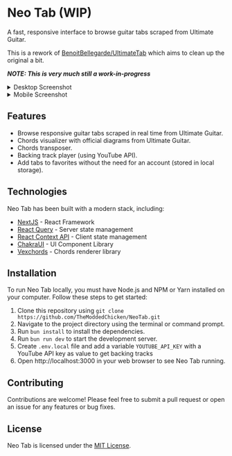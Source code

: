 # Neo Tab (WIP)

A fast, responsive interface to browse guitar tabs scraped from Ultimate Guitar.

This is a rework of [BenoitBellegarde/UltimateTab](https://github.com/BenoitBellegarde/UltimateTab) which aims to clean up the original a bit.

**_NOTE: This is very much still a work-in-progress_**

<details closed>
<summary>Desktop Screenshot</summary>

![Ultimate Tab Screenshot](https://i.ibb.co/RYLXkNc/586shots-so.png)

</details>

<details closed>
<summary>Mobile Screenshot</summary>

![Ultimate Tab Screenshot](https://i.ibb.co/THdSmPK/673shots-so.png)

</details>

## Features

- Browse responsive guitar tabs scraped in real time from Ultimate Guitar.
- Chords visualizer with official diagrams from Ultimate Guitar.
- Chords transposer.
- Backing track player (using YouTube API).
- Add tabs to favorites without the need for an account (stored in local storage).

## Technologies

Neo Tab has been built with a modern stack, including:

- [NextJS](https://nextjs.org/) - React Framework
- [React Query](https://tanstack.com/query/v3/) - Server state management
- [React Context API](https://react.dev/reference/react#context-hooks) - Client state management
- [ChakraUI](https://chakra-ui.com/) - UI Component Library
- [Vexchords](https://github.com/0xfe/vexchords) - Chords renderer library

## Installation

To run Neo Tab locally, you must have Node.js and NPM or Yarn installed on your computer. Follow these steps to get started:

1. Clone this repository using `git clone https://github.com/TheModdedChicken/NeoTab.git`
2. Navigate to the project directory using the terminal or command prompt.
3. Run `bun install` to install the dependencies.
4. Run `bun run dev` to start the development server.
5. Create `.env.local` file and add a variable `YOUTUBE_API_KEY` with a YouTube API key as value to get backing tracks
6. Open http://localhost:3000 in your web browser to see Neo Tab running.

## Contributing

Contributions are welcome! Please feel free to submit a pull request or open an issue for any features or bug fixes.

## License

Neo Tab is licensed under the [MIT License](https://opensource.org/licenses/MIT).
